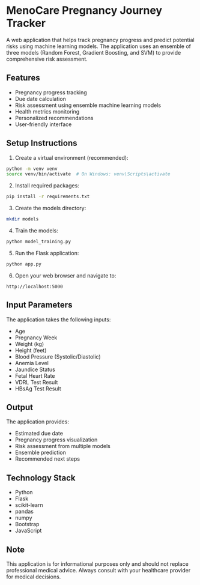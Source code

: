 # MenoCare Pregnancy Journey Tracker

A web application that helps track pregnancy progress and predict potential risks using machine learning models. The application uses an ensemble of three models (Random Forest, Gradient Boosting, and SVM) to provide comprehensive risk assessment.

## Features

- Pregnancy progress tracking
- Due date calculation
- Risk assessment using ensemble machine learning models
- Health metrics monitoring
- Personalized recommendations
- User-friendly interface

## Setup Instructions

1. Create a virtual environment (recommended):
```bash
python -m venv venv
source venv/bin/activate  # On Windows: venv\Scripts\activate
```

2. Install required packages:
```bash
pip install -r requirements.txt
```

3. Create the models directory:
```bash
mkdir models
```

4. Train the models:
```bash
python model_training.py
```

5. Run the Flask application:
```bash
python app.py
```

6. Open your web browser and navigate to:
```
http://localhost:5000
```

## Input Parameters

The application takes the following inputs:
- Age
- Pregnancy Week
- Weight (kg)
- Height (feet)
- Blood Pressure (Systolic/Diastolic)
- Anemia Level
- Jaundice Status
- Fetal Heart Rate
- VDRL Test Result
- HBsAg Test Result

## Output

The application provides:
- Estimated due date
- Pregnancy progress visualization
- Risk assessment from multiple models
- Ensemble prediction
- Recommended next steps

## Technology Stack

- Python
- Flask
- scikit-learn
- pandas
- numpy
- Bootstrap
- JavaScript

## Note

This application is for informational purposes only and should not replace professional medical advice. Always consult with your healthcare provider for medical decisions. 
